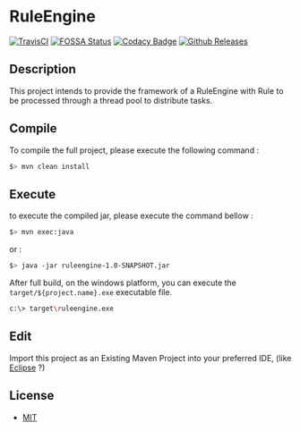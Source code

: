 # RuleEngine

[![TravisCI](https://travis-ci.org/mcgivrer/RuleEngine.svg?branch=develop)](https://travis-ci.org/mcgivrer/RuleEngine "open the TravisCI compilation trend")
[![FOSSA Status](https://app.fossa.io/api/projects/git%2Bgithub.com%2Fmcgivrer%2FRuleEngine.svg?type=shield)](https://app.fossa.io/projects/git%2Bgithub.com%2Fmcgivrer%2FRuleEngine?ref=badge_shield)
[![Codacy Badge](https://api.codacy.com/project/badge/Grade/cd3178efe577482d99439e943e88a0f6)](https://www.codacy.com?utm_source=github.com&amp;utm_medium=referral&amp;utm_content=mcgivrer/RuleEngine&amp;utm_campaign=Badge_Grade)
[![Github Releases](https://img.shields.io/github/release/mcgivrer/RuleEngine.svg)](https://github.com/mcgivrer/RuleEngine/releases/tag/${project.version})

## Description

This project intends to provide the framework of a RuleEngine with Rule to be processed through a thread pool to distribute tasks.

## Compile

To compile the full project, please execute the following command :

```bash
$> mvn clean install
```

## Execute

to execute the compiled jar, please execute the command bellow :

```bash
$> mvn exec:java
```

or :

```bash
$> java -jar ruleengine-1.0-SNAPSHOT.jar
```

After full build, on the windows platform, you can execute the `target/${project.name}.exe` executable file.

```bash
c:\> target\ruleengine.exe
```

## Edit

Import this project as an Existing Maven Project into your preferred IDE, 
(like [Eclipse](http://www.eclipse.org/downloads "open the eclipse official web download page") ?)

## License

- [MIT](./MIT "go and read the license")
